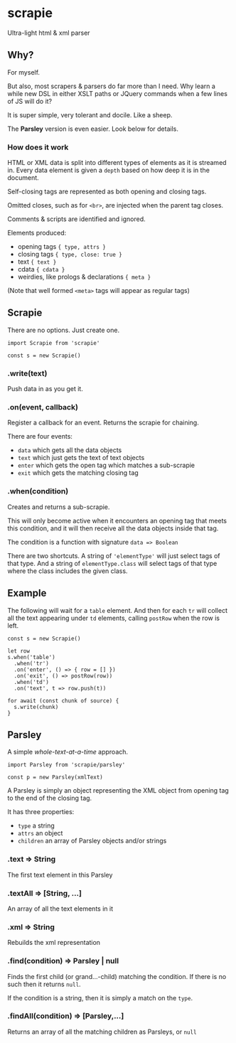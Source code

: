 # scrapie
Ultra-light html &amp; xml parser

## Why?

For myself.

But also, most scrapers & parsers do far more than I need. Why learn a
while new DSL in either XSLT paths or JQuery commands when a few
lines of JS will do it?

It is super simple, very tolerant and docile. Like a sheep.

The **Parsley** version is even easier. Look below for details.

### How does it work

HTML or XML data is split into different types of elements 
as it is streamed in.
Every data element is given a `depth` based on how deep it is in the document.

Self-closing tags are represented as both opening and closing tags.

Omitted closes, such as for `<br>`, are injected when the parent tag closes.

Comments & scripts are identified and ignored.

Elements produced:

- opening tags `{ type, attrs }`
- closing tags `{ type, close: true }`
- text `{ text }`
- cdata `{ cdata }`
- weirdies, like prologs & declarations `{ meta }`

(Note that well formed `<meta>` tags will appear as regular tags)


## Scrapie

There are no options. Just create one.
```
import Scrapie from 'scrapie'

const s = new Scrapie()
```

### .write(text)
Push data in as you get it.

### .on(event, callback)
Register a callback for an event. Returns the scrapie for chaining.

There are four events:

- `data` which gets all the data objects
- `text` which just gets the text of text objects
- `enter` which gets the open tag which matches a sub-scrapie
- `exit` which gets the matching closing tag

### .when(condition)
Creates and returns a sub-scrapie.

This will only become active
when it encounters an opening tag that meets this condition, and it will
then receive all the data objects inside that tag.

The condition is a function with signature `data => Boolean`

There are two shortcuts. A string of `'elementType'` will just select tags of
that type. And a string of `elementType.class` will select tags of that type
where the class includes the given class.

## Example

The following will wait for a `table` element. And then for each `tr` will
collect all the text appearing under `td` elements, calling `postRow` when
the row is left.

```
const s = new Scrapie()

let row
s.when('table')
  .when('tr')
  .on('enter', () => { row = [] })
  .on('exit', () => postRow(row))
  .when('td')
  .on('text', t => row.push(t))

for await (const chunk of source) {
  s.write(chunk)
}
```

## Parsley

A simple _whole-text-at-a-time_ approach.

```
import Parsley from 'scrapie/parsley'

const p = new Parsley(xmlText)
```

A Parsley is simply an object representing the XML object from
opening tag to the end of the closing tag.

It has three properties:
- `type` a string
- `attrs` an object
- `children` an array of Parsley objects and/or strings

### .text => String

The first text element in this Parsley

### .textAll => [String, ...]

An array of all the text elements in it

### .xml => String

Rebuilds the xml representation

### .find(condition) => Parsley | null

Finds the first child (or grand...-child) matching the condition.
If there is no such then it returns `null`.

If the condition is a string, then it is simply a match on the `type`.

### .findAll(condition) => [Parsley,...]

Returns an array of all the matching children as Parsleys, or `null`
